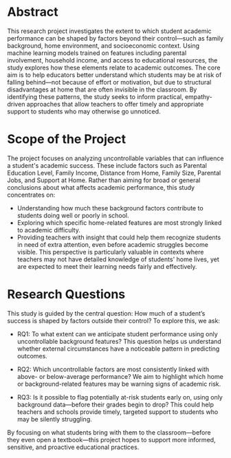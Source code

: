 # Abstract

This research project investigates the extent to which student academic performance can be shaped by factors beyond their control—such as family background, home environment, and socioeconomic context. Using machine learning models trained on features including parental involvement, household income, and access to educational resources, the study explores how these elements relate to academic outcomes. The core aim is to help educators better understand which students may be at risk of falling behind—not because of effort or motivation, but due to structural disadvantages at home that are often invisible in the classroom. By identifying these patterns, the study seeks to inform practical, empathy-driven approaches that allow teachers to offer timely and appropriate support to students who may otherwise go unnoticed.

# Scope of the Project

The project focuses on analyzing uncontrollable variables that can influence a student's academic success. These include factors such as Parental Education Level, Family Income, Distance from Home, Family Size, Parental Jobs, and Support at Home. Rather than aiming for broad or general conclusions about what affects academic performance, this study concentrates on:
* Understanding how much these background factors contribute to students doing well or poorly in school.
* Exploring which specific home-related features are most strongly linked to academic difficulty.
* Providing teachers with insight that could help them recognize students in need of extra attention, even before academic struggles become visible.
This perspective is particularly valuable in contexts where teachers may not have detailed knowledge of students' home lives, yet are expected to meet their learning needs fairly and effectively.

# Research Questions 

This study is guided by the central question: How much of a student’s success is shaped by factors outside their control? To explore this, we ask:
* RQ1: To what extent can we anticipate student performance using only uncontrollable background features?
  This question helps us understand whether external circumstances have a noticeable pattern in predicting outcomes.

* RQ2: Which uncontrollable factors are most consistently linked with above- or below-average performance?
  We aim to highlight which home or background-related features may be warning signs of academic risk.

* RQ3: Is it possible to flag potentially at-risk students early on, using only background data—before their grades begin to drop?
  This could help teachers and schools provide timely, targeted support to students who may be silently struggling.
  
By focusing on what students bring with them to the classroom—before they even open a textbook—this project hopes to support more informed, sensitive, and proactive educational practices.

